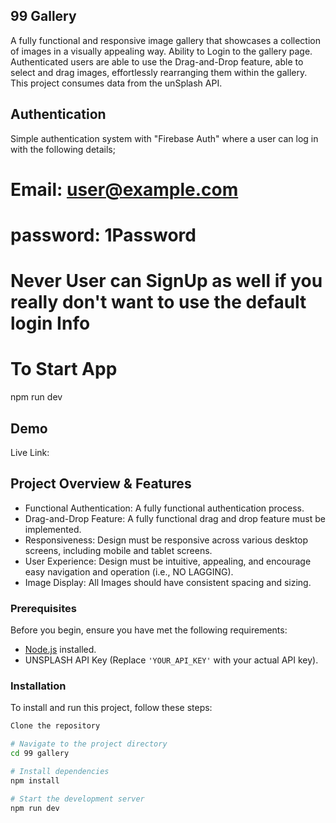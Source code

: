 ## 99 Gallery

A fully functional and responsive image gallery that showcases a collection of images in a visually appealing way. Ability to Login to the gallery page. Authenticated users are able to use the Drag-and-Drop feature, able to select and drag images, effortlessly rearranging them within the gallery.
This project consumes data from the unSplash API.


## Authentication
Simple authentication system with "Firebase Auth" where a user can log in with the following details;
# Email: user@example.com
# password: 1Password


# Never User can SignUp as well if you really don't want to use the default login Info

# To Start App

npm run dev


## Demo



Live Link:


## Project Overview & Features

- Functional Authentication: A fully functional authentication process.
- Drag-and-Drop Feature: A fully functional drag and drop feature must be implemented.
- Responsiveness: Design must be responsive across various desktop screens, including mobile and tablet screens.
- User Experience: Design must be intuitive, appealing, and encourage easy navigation and operation (i.e., NO LAGGING).
- Image Display: All Images should have consistent spacing and sizing.

### Prerequisites

Before you begin, ensure you have met the following requirements:

- [Node.js](https://nodejs.org/) installed.
- UNSPLASH API Key (Replace `'YOUR_API_KEY'` with your actual API key).

### Installation

To install and run this project, follow these steps:

```bash
Clone the repository

# Navigate to the project directory
cd 99 gallery

# Install dependencies
npm install

# Start the development server
npm run dev

